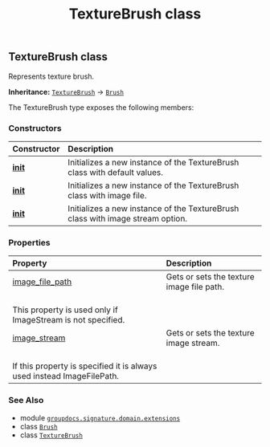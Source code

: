 ﻿---
title: TextureBrush class
second_title: GroupDocs.Signature for Python via .NET API References
description: 
type: docs
url: /python-net/groupdocs.signature.domain.extensions/texturebrush/
is_root: false
weight: 320
---

## TextureBrush class

Represents texture brush.



**Inheritance:** [`TextureBrush`](/signature/python-net/groupdocs.signature.domain.extensions/texturebrush) → 
[`Brush`](/signature/python-net/groupdocs.signature.domain.extensions/brush)



The TextureBrush type exposes the following members:

### Constructors
| Constructor | Description |
| :- | :- |
| [__init__](/signature/python-net/groupdocs.signature.domain.extensions/texturebrush/__init__/#) | Initializes a new instance of the TextureBrush class with default values. |
| [__init__](/signature/python-net/groupdocs.signature.domain.extensions/texturebrush/__init__/#str) | Initializes a new instance of the TextureBrush class with image file. |
| [__init__](/signature/python-net/groupdocs.signature.domain.extensions/texturebrush/__init__/#io.RawIOBase) | Initializes a new instance of the TextureBrush class with image stream option. |


### Properties
| Property | Description |
| :- | :- |
| [image_file_path](/signature/python-net/groupdocs.signature.domain.extensions/texturebrush/image_file_path) | Gets or sets the texture image file path.<br/>This property is used only if ImageStream is not specified. |
| [image_stream](/signature/python-net/groupdocs.signature.domain.extensions/texturebrush/image_stream) | Gets or sets the texture image stream.<br/>If this property is specified it is always used instead ImageFilePath. |



### See Also
* module [`groupdocs.signature.domain.extensions`](..)
* class [`Brush`](/signature/python-net/groupdocs.signature.domain.extensions/brush)
* class [`TextureBrush`](/signature/python-net/groupdocs.signature.domain.extensions/texturebrush)
